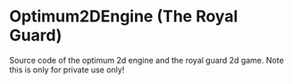 Optimum2DEngine (The Royal Guard)
===============
Source code of the optimum 2d engine and the royal guard 2d game.
Note this is only for private use only!
